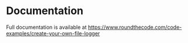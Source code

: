 # Documentation

Full documentation is available at https://www.roundthecode.com/code-examples/create-your-own-file-logger
